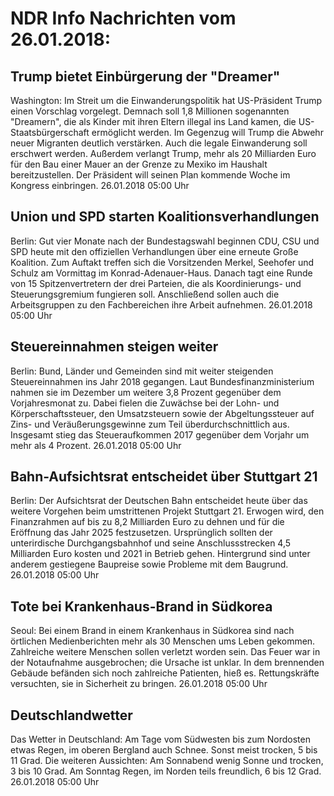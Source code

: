 # NDR Info Nachrichten vom 26.01.2018:


## Trump bietet Einbürgerung der "Dreamer"
Washington: Im Streit um die Einwanderungspolitik hat US-Präsident Trump einen Vorschlag vorgelegt. Demnach soll 1,8 Millionen sogenannten "Dreamern", die als Kinder mit ihren Eltern illegal ins Land kamen, die US-Staatsbürgerschaft ermöglicht werden. Im Gegenzug will Trump die Abwehr neuer Migranten deutlich verstärken. Auch die legale Einwanderung soll erschwert werden. Außerdem verlangt Trump, mehr als 20 Milliarden Euro für den Bau einer Mauer an der Grenze zu Mexiko im Haushalt bereitzustellen. Der Präsident will seinen Plan kommende Woche im Kongress einbringen. 26.01.2018 05:00 Uhr 

## Union und SPD starten Koalitionsverhandlungen
Berlin: Gut vier Monate nach der Bundestagswahl beginnen CDU, CSU und SPD heute mit den offiziellen Verhandlungen über eine erneute Große Koalition. Zum Auftakt treffen sich die Vorsitzenden Merkel, Seehofer und Schulz am Vormittag im Konrad-Adenauer-Haus. Danach tagt eine Runde von 15 Spitzenvertretern der drei Parteien, die als Koordinierungs- und Steuerungsgremium fungieren soll. Anschließend sollen auch die Arbeitsgruppen zu den Fachbereichen ihre Arbeit aufnehmen. 26.01.2018 05:00 Uhr 

## Steuereinnahmen steigen weiter
Berlin: 			Bund, Länder und Gemeinden sind mit weiter steigenden Steuereinnahmen ins Jahr 2018 gegangen. Laut Bundesfinanzministerium nahmen sie im Dezember um weitere 3,8 Prozent gegenüber dem Vorjahresmonat zu. Dabei fielen die Zuwächse bei der Lohn- und Körperschaftssteuer, den Umsatzsteuern sowie der Abgeltungssteuer auf Zins- und Veräußerungsgewinne zum Teil überdurchschnittlich aus. Insgesamt stieg das Steueraufkommen 2017 gegenüber dem Vorjahr um mehr als 4 Prozent. 26.01.2018 05:00 Uhr 

## Bahn-Aufsichtsrat entscheidet über Stuttgart 21
Berlin: Der Aufsichtsrat der Deutschen Bahn entscheidet heute über das weitere Vorgehen beim umstrittenen Projekt Stuttgart 21. Erwogen wird, den Finanzrahmen auf bis zu 8,2 Milliarden Euro zu dehnen und für die Eröffnung das Jahr 2025 festzusetzen. Ursprünglich sollten der unterirdische Durchgangsbahnhof und seine Anschlussstrecken 4,5 Milliarden Euro kosten und 2021 in Betrieb gehen. Hintergrund sind unter anderem gestiegene Baupreise sowie Probleme mit dem Baugrund. 26.01.2018 05:00 Uhr 

## Tote bei Krankenhaus-Brand in Südkorea
Seoul: Bei einem Brand in einem Krankenhaus in Südkorea sind nach örtlichen Medienberichten mehr als 30 Menschen ums Leben gekommen. Zahlreiche weitere Menschen sollen verletzt worden sein. Das Feuer war in der Notaufnahme ausgebrochen; die Ursache ist unklar. In dem brennenden Gebäude befänden sich noch zahlreiche Patienten, hieß es. Rettungskräfte versuchten, sie in Sicherheit zu bringen. 26.01.2018 05:00 Uhr 

## Deutschlandwetter
Das Wetter in Deutschland: Am Tage vom Südwesten bis zum Nordosten etwas Regen, im oberen Bergland auch Schnee. Sonst meist trocken, 5 bis 11 Grad. Die weiteren Aussichten: Am Sonnabend wenig Sonne und trocken, 3 bis 10 Grad. Am Sonntag Regen, im Norden teils freundlich, 6 bis 12 Grad. 26.01.2018 05:00 Uhr 
